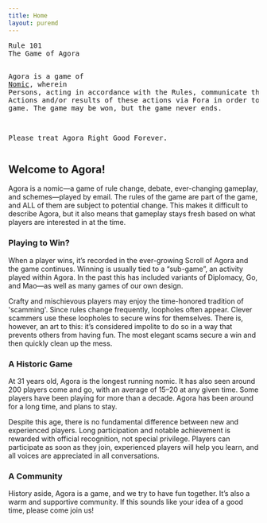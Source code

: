 ```yaml
---
title: Home
layout: puremd
---
```


<div class="rule101">
<pre>
Rule 101
The Game of Agora

Agora is a game of <a href="https://en.wikipedia.org/wiki/Nomic">Nomic</a>, wherein Persons, acting in accordance
with the Rules, communicate their game Actions and/or results of
these actions via Fora in order to play the game. The game may be
won, but the game never ends.
      
Please treat Agora Right Good Forever.
</pre>
</div>

## Welcome to Agora!

Agora is a nomic&mdash;a game of rule change, debate, ever-changing
gameplay, and schemes&mdash;played by email. The rules of the game are part
of the game, and ALL of them are subject to potential change. This makes
it difficult to describe Agora, but it also means that gameplay stays
fresh based on what players are interested in at the time.

### Playing to Win?

When a player wins, it’s recorded in the ever-growing Scroll of Agora
and the game continues. Winning is usually tied to a “sub-game”, an
activity played within Agora. In the past this has included variants of
Diplomacy, Go, and Mao&mdash;as well as many games of our own design.

Crafty and mischievous players may enjoy the time-honored tradition of
'scamming'. Since rules change frequently, loopholes often appear. Clever
scammers use these loopholes to secure wins for themselves. There is,
however, an art to this: it’s considered impolite to do so in a way that
prevents others from having fun. The most elegant scams secure a win
and then quickly clean up the mess.

### A Historic Game

At 31 years old, Agora is the longest running nomic. It has also
seen around 200 players come and go, with an average of 15&ndash;20 at
any given time. Some players have been playing for more than a decade.
Agora has been around for a long time, and plans to stay.

Despite this age, there is no fundamental difference between new and
experienced players. Long participation and notable achievement is
rewarded with official recognition, not special privilege. Players can
participate as soon as they join, experienced players will help you
learn, and all voices are appreciated in all conversations.

### A Community

History aside, Agora is a game, and we try to have fun together. It’s
also a warm and supportive community. If this sounds like
your idea of a good time, please come join us!
